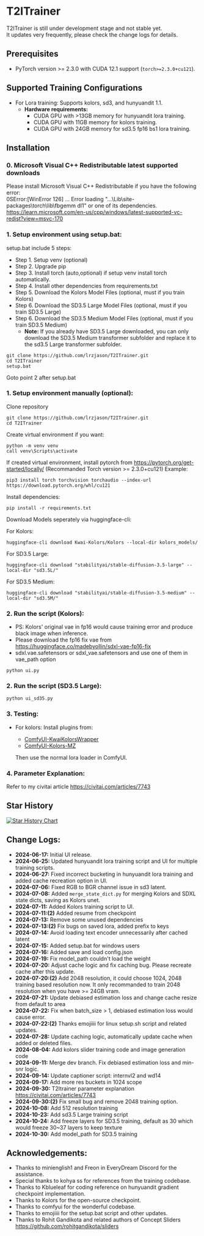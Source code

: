 # T2ITrainer
T2ITrainer is still under development stage and not stable yet. \
It updates very frequently, please check the change logs for details.

## Prerequisites
- PyTorch version >= 2.3.0 with CUDA 12.1 support (`torch>=2.3.0+cu121`).

## Supported Training Configurations
- For Lora training: Supports kolors, sd3, and hunyuandit 1.1.
  - **Hardware requirements:**
    - CUDA GPU with >13GB memory for hunyuandit lora training.
    - CUDA GPU with 11GB memory for kolors training.
    - CUDA GPU with 24GB memory for sd3.5 fp16 bs1 lora training.

## Installation
### 0. Microsoft Visual C++ Redistributable latest supported downloads
Please install Microsoft Visual C++ Redistributable if you have the following error: \
0SError:[WinError 126] ... Error loading "...\Lib\site-packages\torch\lib\fbgemm dl1" or one of its dependencies. \
https://learn.microsoft.com/en-us/cpp/windows/latest-supported-vc-redist?view=msvc-170

### 1. Setup environment using setup.bat:
setup.bat include 5 steps: 
- Step 1. Setup venv (optional)
- Step 2. Upgrade pip
- Step 3. Install torch (auto,optional) if setup venv install torch automatically.
- Step 4. Install other dependencies from requirements.txt
- Step 5. Download the Kolors Model Files (optional, must if you train Kolors)
- Step 6. Download the SD3.5 Large Model Files (optional, must if you train SD3.5 Large)
- Step 6. Download the SD3.5 Medium Model Files (optional, must if you train SD3.5 Medium)
  - **Note:** If you already have SD3.5 Large downloaded, you can only download the SD3.5 Medium transformer subfolder and replace it to the sd3.5 Large transformer subfolder.
```
git clone https://github.com/lrzjason/T2ITrainer.git
cd T2ITrainer
setup.bat
```
Goto point 2 after setup.bat

### 1. Setup environment manually (optional):
Clone repository
```
git clone https://github.com/lrzjason/T2ITrainer.git
cd T2ITrainer
```
Create virtual environment if you want:
```
python -m venv venv
call venv\Scripts\activate
```
If created virtual environment, install pytorch from https://pytorch.org/get-started/locally/
(Recommanded Torch version >= 2.3.0+cu121)
Example:
```
pip3 install torch torchvision torchaudio --index-url https://download.pytorch.org/whl/cu121
```
Install dependencies:
```
pip install -r requirements.txt
```
Download Models seperately via huggingface-cli:

For Kolors:
```
huggingface-cli download Kwai-Kolors/Kolors --local-dir kolors_models/
```

For SD3.5 Large:
```
huggingface-cli download "stabilityai/stable-diffusion-3.5-large" --local-dir "sd3.5L/"
```

For SD3.5 Medium:
```
huggingface-cli download "stabilityai/stable-diffusion-3.5-medium" --local-dir "sd3.5M/"
```


### 2. Run the script (Kolors):
- PS: Kolors' original vae in fp16 would cause training error and produce black image when inference.
- Please download the fp16 fix vae from https://huggingface.co/madebyollin/sdxl-vae-fp16-fix
- sdxl.vae.safetensors or sdxl_vae.safetensors and use one of them in vae_path option
```
python ui.py
```
### 2. Run the script (SD3.5 Large):
```
python ui_sd35.py
```

### 3. Testing:
- For kolors:
  Install plugins from:
  - [ComfyUI-KwaiKolorsWrapper](https://github.com/kijai/ComfyUI-KwaiKolorsWrapper)
  - [ComfyUI-Kolors-MZ](https://github.com/MinusZoneAI/ComfyUI-Kolors-MZ)
  
  Then use the normal lora loader in ComfyUI.

### 4. Parameter Explanation:
Refer to my civitai article https://civitai.com/articles/7743
<!-- 
- For hunyuandit 1.1:
  Modify `test.py` with `output_dir`, `lora_dir_name`, and prompt to generate images with lora.
  ```
  python test.py
  ``` -->
<!-- 
## Kolors Merging SDXL Checkpoint

### **!!! Important !!!**
After merging, note that it may not effectively transfer knowledge from SDXL checkpoint to Kolors. It might just add random noise and reverse some overfitting.

- **Hardware requirements:**
  Requires 20GB+ RAM for model merging.

Please activate your virtual environment if needed.

### 1. Install dependencies:
```
git clone https://github.com/lrzjason/T2ITrainer.git
cd T2ITrainer
pip install -r requirements.txt
```

### 2. Run the script:
```
python ui_for_merge.py
```

### 3. Testing:
As of 2024-07-08, Kolors inference is limited. Refer to [ComfyUI-KwaiKolorsWrapper](https://github.com/kijai/ComfyUI-KwaiKolorsWrapper) for testing. -->

## Star History

[![Star History Chart](https://api.star-history.com/svg?repos=lrzjason/T2ITrainer&type=Date)](https://star-history.com/#lrzjason/T2ITrainer&Date)

## Change Logs:
- **2024-06-17:** Initial UI release.
- **2024-06-25:** Updated hunyuandit lora training script and UI for multiple training scripts.
- **2024-06-27:** Fixed incorrect bucketing in hunyuandit lora training and added cache recreation option in UI.
- **2024-07-06:** Fixed RGB to BGR channel issue in sd3 latent.
- **2024-07-08:** Added `merge_state_dict.py` for merging Kolors and SDXL state dicts, saving as Kolors unet.
- **2024-07-11:** Added Kolors training script to UI.
- **2024-07-11:(2)** Added resume from checkpoint
- **2024-07-13:** Remove some unused dependencies
- **2024-07-13:(2)** Fix bugs on saved lora, added prefix to keys
- **2024-07-14:** Avoid loading text encoder unnecessarily after cached latent
- **2024-07-15:** Added setup.bat for windows users
- **2024-07-16:** Added save and load config.json
- **2024-07-19:** Fix model_path couldn't load the weight
- **2024-07-20:** Adjust cache logic and fix caching bug. Please recreate cache after this update.
- **2024-07-20:(2)** Add 2048 resolution, it could choose 1024, 2048 training based resolution now. It only recommanded to train 2048 resolution when you have >= 24GB vram.
- **2024-07-21:** Update debiased estimation loss and change cache resize from default to area
- **2024-07-22:** Fix when batch_size > 1, debiased estimation loss would cause error.
- **2024-07-22:(2)**  Thanks emojiiii for linux setup.sh script and related updates.
- **2024-07-28:**  Update caching logic, automatically update cache when added or deleted files.
- **2024-08-04:**  Add kolors slider training code and image generation code
- **2024-09-11:**  Merge dev branch. Fix debiased estimation loss and min-snr logic.
- **2024-09-14:**  Update captioner script: internvl2 and wd14
- **2024-09-17:**  Add more res buckets in 1024 scope
- **2024-09-30:**  T2Itrainer parameter explanation https://civitai.com/articles/7743
- **2024-09-30:(2)**  Fix small bug and remove 2048 training option.
- **2024-10-08:**  Add 512 resolution training
- **2024-10-23:**  Add sd3.5 Large training script
- **2024-10-24:**  Add freeze layers for SD3.5 training, default as 30 which would freeze 30~37 layers to keep texture
- **2024-10-30:**  Add model_path for SD3.5 training

## Acknowledgements:
- Thanks to minienglish1 and Freon in EveryDream Discord for the assistance.
- Special thanks to kohya ss for references from the training codebase.
- Thanks to Kblueleaf for coding reference on hunyuandit gradient checkpoint implementation.
- Thanks to Kolors for the open-source checkpoint.
- Thanks to comfyui for the wonderful codebase.
- Thanks to emojiiii for the setup.bat script and other updates.
- Thanks to Rohit Gandikota and related authors of Concept Sliders https://github.com/rohitgandikota/sliders
